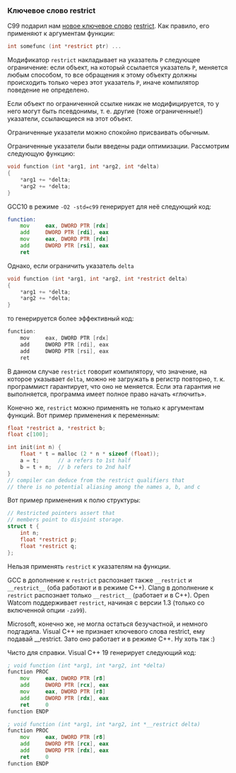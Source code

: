 ### Ключевое слово restrict

C99 подарил нам [новое ключевое слово](https://ru.wikipedia.org/wiki/Restrict) [restrict](https://en.cppreference.com/w/c/language/restrict). Как правило, его применяют к аргументам функции:

```c
int somefunc (int *restrict ptr) ...
```

Модификатор `restrict` накладывает на указатель `P` следующее ограничение: если объект, на который ссылается указатель `P`, меняется любым способом, то все обращения к этому объекту должны происходить только через этот указатель `P`, иначе компилятор поведение не определено.

Если объект по ограниченной ссылке никак не модифицируется, то у него могут быть псевдонимы, т. е. другие (тоже ограниченные!) указатели, ссылающиеся на этот объект.

Ограниченные указатели можно спокойно присваивать обычным.

Ограниченные указатели были введены ради оптимизации. Рассмотрим следующую функцию:

```c
void function (int *arg1, int *arg2, int *delta)
{
    *arg1 += *delta;
    *arg2 += *delta;
}
```

GCC10 в режиме `-O2 -std=c99` генерирует для неё следующий код:

```asm
function:
    mov     eax, DWORD PTR [rdx]
    add     DWORD PTR [rdi], eax
    mov     eax, DWORD PTR [rdx]
    add     DWORD PTR [rsi], eax
    ret
```

Однако, если ограничить указатель `delta`

```c
void function (int *arg1, int *arg2, int *restrict delta)
{
    *arg1 += *delta;
    *arg2 += *delta;
}
```
то генерируется более эффективный код:

```c
function:
    mov     eax, DWORD PTR [rdx]
    add     DWORD PTR [rdi], eax
    add     DWORD PTR [rsi], eax
    ret
```

В данном случае `restrict` говорит компилятору, что значение, на которое указывает `delta`, можно не загружать в регистр повторно, т. к. программист гарантирует, что оно не меняется. Если эта гарантия не выполняется, программа имеет полное право начать «глючить».

Конечно же, `restrict` можно применять не только к аргументам функций. Вот пример применения к переменным:

```c
float *restrict a, *restrict b;
float c[100];

int init(int n) {
    float * t = malloc (2 * n * sizeof (float));
    a = t;      // a refers to 1st half
    b = t + n;  // b refers to 2nd half
}
// compiler can deduce from the restrict qualifiers that
// there is no potential aliasing among the names a, b, and c
```

Вот пример применения к полю структуры:

```c
// Restricted pointers assert that
// members point to disjoint storage.
struct t {
    int n;
    float *restrict p;
    float *restrict q;
};
```

Нельзя применять `restrict` к указателям на функции.

GCC в дополнение к `restrict` распознает также `__restrict` и `__restrict__` (оба работают и в режиме C++). Clang в дополнение к `restrict` распознает только `__restrict__` (работает и в C++). Open Watcom поддерживает `restrict`, начиная с версии 1.3 (только со включенной опции `-za99`).

Microsoft, конечно же, не могла остаться безучастной, и немного подгадила. Visual C++ не признает ключевого слова restrict, ему подавай __restrict. Зато оно работает и в режиме C++. Ну хоть так :)

Чисто для справки. Visual C++ 19 генерирует следующий код:

```asm
; void function (int *arg1, int *arg2, int *delta)
function PROC
    mov     eax, DWORD PTR [r8]
    add     DWORD PTR [rcx], eax
    mov     eax, DWORD PTR [r8]
    add     DWORD PTR [rdx], eax
    ret     0
function ENDP

; void function (int *arg1, int *arg2, int *__restrict delta)
function PROC
    mov     eax, DWORD PTR [r8]
    add     DWORD PTR [rcx], eax
    add     DWORD PTR [rdx], eax
    ret     0
function ENDP
```
